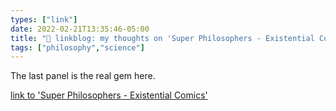 ```yaml
---
types: ["link"]
date: 2022-02-21T13:35:46-05:00
title: "🔗 linkblog: my thoughts on 'Super Philosophers - Existential Comics'"
tags: ["philosophy","science"]
---
```

The last panel is the real gem here.
 
[link to 'Super Philosophers - Existential Comics'](https://existentialcomics.com/comic/434)
